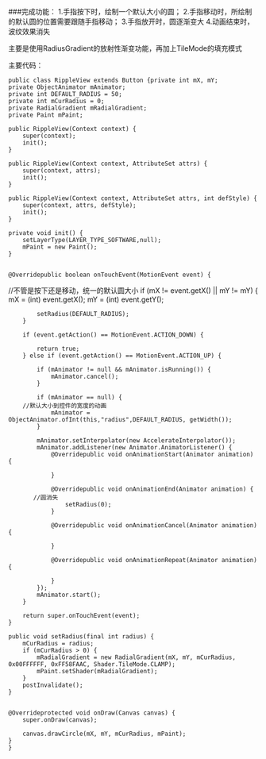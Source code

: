 ###完成功能：
    1.手指按下时，绘制一个默认大小的圆；
    2.手指移动时，所绘制的默认圆的位置需要跟随手指移动；
    3.手指放开时，圆逐渐变大
    4.动画结束时，波纹效果消失

主要是使用RadiusGradient的放射性渐变功能，再加上TileMode的填充模式

主要代码：

	public class RippleView extends Button {private int mX, mY;
    private ObjectAnimator mAnimator;
    private int DEFAULT_RADIUS = 50;
    private int mCurRadius = 0;
    private RadialGradient mRadialGradient;
    private Paint mPaint;

    public RippleView(Context context) {
        super(context);
        init();
    }

    public RippleView(Context context, AttributeSet attrs) {
        super(context, attrs);
        init();
    }

    public RippleView(Context context, AttributeSet attrs, int defStyle) {
        super(context, attrs, defStyle);
        init();
    }

    private void init() {
        setLayerType(LAYER_TYPE_SOFTWARE,null);
        mPaint = new Paint();
    }


    @Overridepublic boolean onTouchEvent(MotionEvent event) {

   //不管是按下还是移动，统一的默认圆大小
        if (mX != event.getX() || mY != mY) {
            mX = (int) event.getX();
            mY = (int) event.getY();

            setRadius(DEFAULT_RADIUS);
        }

        if (event.getAction() == MotionEvent.ACTION_DOWN) {

            return true;
        } else if (event.getAction() == MotionEvent.ACTION_UP) {

            if (mAnimator != null && mAnimator.isRunning()) {
                mAnimator.cancel();
            }

            if (mAnimator == null) {
        //默认大小到控件的宽度的动画
                mAnimator = ObjectAnimator.ofInt(this,"radius",DEFAULT_RADIUS, getWidth());
            }

            mAnimator.setInterpolator(new AccelerateInterpolator());
            mAnimator.addListener(new Animator.AnimatorListener() {
                @Overridepublic void onAnimationStart(Animator animation) {

                }

                @Overridepublic void onAnimationEnd(Animator animation) {
           //圆消失
                    setRadius(0);
                }

                @Overridepublic void onAnimationCancel(Animator animation) {

                }

                @Overridepublic void onAnimationRepeat(Animator animation) {

                }
            });
            mAnimator.start();
        }

        return super.onTouchEvent(event);
    }

    public void setRadius(final int radius) {
        mCurRadius = radius;
        if (mCurRadius > 0) {
            mRadialGradient = new RadialGradient(mX, mY, mCurRadius, 0x00FFFFFF, 0xFF58FAAC, Shader.TileMode.CLAMP);
            mPaint.setShader(mRadialGradient);
        }
        postInvalidate();
    }


    @Overrideprotected void onDraw(Canvas canvas) {
        super.onDraw(canvas);

        canvas.drawCircle(mX, mY, mCurRadius, mPaint);
    }
	}


